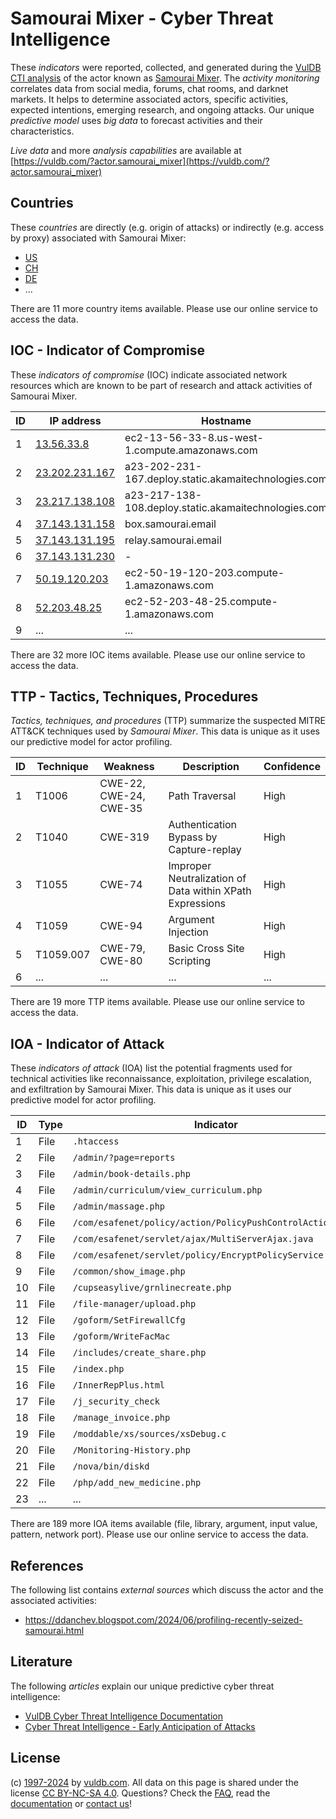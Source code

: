 # Samourai Mixer - Cyber Threat Intelligence

These _indicators_ were reported, collected, and generated during the [VulDB CTI analysis](https://vuldb.com/?kb.cti) of the actor known as [Samourai Mixer](https://vuldb.com/?actor.samourai_mixer). The _activity monitoring_ correlates data from social media, forums, chat rooms, and darknet markets. It helps to determine associated actors, specific activities, expected intentions, emerging research, and ongoing attacks. Our unique _predictive model_ uses _big data_ to forecast activities and their characteristics.

_Live data_ and more _analysis capabilities_ are available at [https://vuldb.com/?actor.samourai_mixer](https://vuldb.com/?actor.samourai_mixer)

## Countries

These _countries_ are directly (e.g. origin of attacks) or indirectly (e.g. access by proxy) associated with Samourai Mixer:

* [US](https://vuldb.com/?country.us)
* [CH](https://vuldb.com/?country.ch)
* [DE](https://vuldb.com/?country.de)
* ...

There are 11 more country items available. Please use our online service to access the data.

## IOC - Indicator of Compromise

These _indicators of compromise_ (IOC) indicate associated network resources which are known to be part of research and attack activities of Samourai Mixer.

ID | IP address | Hostname | Campaign | Confidence
-- | ---------- | -------- | -------- | ----------
1 | [13.56.33.8](https://vuldb.com/?ip.13.56.33.8) | ec2-13-56-33-8.us-west-1.compute.amazonaws.com | - | Medium
2 | [23.202.231.167](https://vuldb.com/?ip.23.202.231.167) | a23-202-231-167.deploy.static.akamaitechnologies.com | - | High
3 | [23.217.138.108](https://vuldb.com/?ip.23.217.138.108) | a23-217-138-108.deploy.static.akamaitechnologies.com | - | High
4 | [37.143.131.158](https://vuldb.com/?ip.37.143.131.158) | box.samourai.email | - | High
5 | [37.143.131.195](https://vuldb.com/?ip.37.143.131.195) | relay.samourai.email | - | High
6 | [37.143.131.230](https://vuldb.com/?ip.37.143.131.230) | - | - | High
7 | [50.19.120.203](https://vuldb.com/?ip.50.19.120.203) | ec2-50-19-120-203.compute-1.amazonaws.com | - | Medium
8 | [52.203.48.25](https://vuldb.com/?ip.52.203.48.25) | ec2-52-203-48-25.compute-1.amazonaws.com | - | Medium
9 | ... | ... | ... | ...

There are 32 more IOC items available. Please use our online service to access the data.

## TTP - Tactics, Techniques, Procedures

_Tactics, techniques, and procedures_ (TTP) summarize the suspected MITRE ATT&CK techniques used by _Samourai Mixer_. This data is unique as it uses our predictive model for actor profiling.

ID | Technique | Weakness | Description | Confidence
-- | --------- | -------- | ----------- | ----------
1 | T1006 | CWE-22, CWE-24, CWE-35 | Path Traversal | High
2 | T1040 | CWE-319 | Authentication Bypass by Capture-replay | High
3 | T1055 | CWE-74 | Improper Neutralization of Data within XPath Expressions | High
4 | T1059 | CWE-94 | Argument Injection | High
5 | T1059.007 | CWE-79, CWE-80 | Basic Cross Site Scripting | High
6 | ... | ... | ... | ...

There are 19 more TTP items available. Please use our online service to access the data.

## IOA - Indicator of Attack

These _indicators of attack_ (IOA) list the potential fragments used for technical activities like reconnaissance, exploitation, privilege escalation, and exfiltration by Samourai Mixer. This data is unique as it uses our predictive model for actor profiling.

ID | Type | Indicator | Confidence
-- | ---- | --------- | ----------
1 | File | `.htaccess` | Medium
2 | File | `/admin/?page=reports` | High
3 | File | `/admin/book-details.php` | High
4 | File | `/admin/curriculum/view_curriculum.php` | High
5 | File | `/admin/massage.php` | High
6 | File | `/com/esafenet/policy/action/PolicyPushControlAction.java` | High
7 | File | `/com/esafenet/servlet/ajax/MultiServerAjax.java` | High
8 | File | `/com/esafenet/servlet/policy/EncryptPolicyService.java` | High
9 | File | `/common/show_image.php` | High
10 | File | `/cupseasylive/grnlinecreate.php` | High
11 | File | `/file-manager/upload.php` | High
12 | File | `/goform/SetFirewallCfg` | High
13 | File | `/goform/WriteFacMac` | High
14 | File | `/includes/create_share.php` | High
15 | File | `/index.php` | Medium
16 | File | `/InnerRepPlus.html` | High
17 | File | `/j_security_check` | High
18 | File | `/manage_invoice.php` | High
19 | File | `/moddable/xs/sources/xsDebug.c` | High
20 | File | `/Monitoring-History.php` | High
21 | File | `/nova/bin/diskd` | High
22 | File | `/php/add_new_medicine.php` | High
23 | ... | ... | ...

There are 189 more IOA items available (file, library, argument, input value, pattern, network port). Please use our online service to access the data.

## References

The following list contains _external sources_ which discuss the actor and the associated activities:

* https://ddanchev.blogspot.com/2024/06/profiling-recently-seized-samourai.html

## Literature

The following _articles_ explain our unique predictive cyber threat intelligence:

* [VulDB Cyber Threat Intelligence Documentation](https://vuldb.com/?kb.cti)
* [Cyber Threat Intelligence - Early Anticipation of Attacks](https://www.scip.ch/en/?labs.20201022)

## License

(c) [1997-2024](https://vuldb.com/?kb.changelog) by [vuldb.com](https://vuldb.com/?kb.about). All data on this page is shared under the license [CC BY-NC-SA 4.0](https://creativecommons.org/licenses/by-nc-sa/4.0/). Questions? Check the [FAQ](https://vuldb.com/?kb.faq), read the [documentation](https://vuldb.com/?kb) or [contact us](https://vuldb.com/?contact)!
